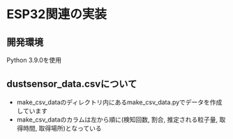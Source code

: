 # ESP32関連の実装
## 開発環境
Python 3.9.0を使用

## dustsensor_data.csvについて
* make_csv_dataのディレクトリ内にあるmake_csv_data.pyでデータを作成しています
* make_csv_dataのカラムは左から順に(検知回数, 割合, 推定される粒子量, 取得時間, 取得場所)となっている